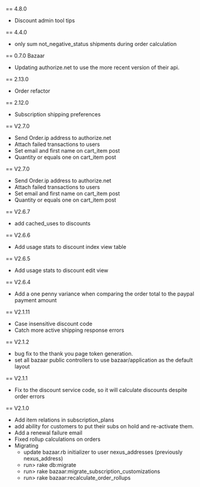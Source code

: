 == 4.8.0
* Discount admin tool tips


== 4.4.0
* only sum not_negative_status shipments during order calculation


== 0.7.0 Bazaar
* Updating authorize.net to use the more recent version of their api.


== 2.13.0
* Order refactor


== 2.12.0
* Subscription shipping preferences

== V2.7.0
* Send Order.ip address to authorize.net
* Attach failed transactions to users
* Set email and first name on cart_item post
* Quantity or equals one on cart_item post

== V2.7.0
* Send Order.ip address to authorize.net
* Attach failed transactions to users
* Set email and first name on cart_item post
* Quantity or equals one on cart_item post

== V2.6.7
* add cached_uses to discounts

== V2.6.6
* Add usage stats to discount index view table

== V2.6.5
* Add usage stats to discount edit view

== V2.6.4
* Add a one penny variance when comparing the order total to the paypal payment amount

== V2.1.11
* Case insensitive discount code
* Catch more active shipping response errors

== V2.1.2
* bug fix to the thank you page token generation.
* set all bazaar public controllers to use bazaar/application as the default layout

== V2.1.1
* Fix to the discount service code, so it will calculate discounts despite order errors

== V2.1.0
* Add item relations in subscription_plans
* add ability for customers to put their subs on hold and re-activate them.
* Add a renewal failure email
* Fixed rollup calculations on orders
* Migrating
  * update bazaar.rb initializer to user nexus_addresses (previously nexus_address)
  * run> rake db:migrate
  * run> rake bazaar:migrate_subscription_customizations
  * run> rake bazaar:recalculate_order_rollups

